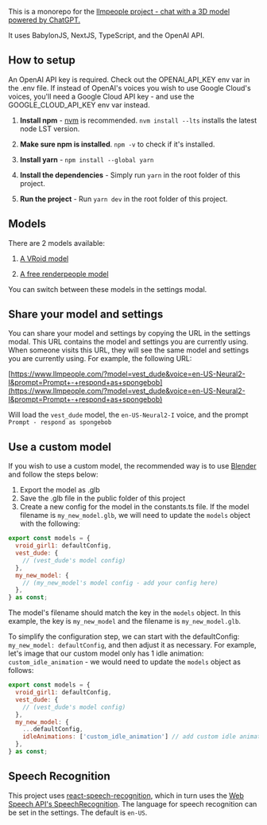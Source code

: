 This is a monorepo for the [llmpeople project - chat with a 3D model powered by ChatGPT.](https://www.llmpeople.com/)

It uses BabylonJS, NextJS, TypeScript, and the OpenAI API.

## How to setup

An OpenAI API key is required. Check out the OPENAI_API_KEY env var in the .env file. If instead of OpenAI's voices you wish to use Google Cloud's voices, you'll need a Google Cloud API key - and use the GOOGLE_CLOUD_API_KEY env var instead.

1. **Install npm** - [nvm](https://github.com/nvm-sh/nvm#installing-and-updating) is recommended. `nvm install --lts` installs the latest node LST version.

2. **Make sure npm is installed**. `npm -v` to check if it's installed.

3. **Install yarn** - `npm install --global yarn`

4. **Install the dependencies** - Simply run `yarn` in the root folder of this project.

5. **Run the project** - Run `yarn dev` in the root folder of this project.

## Models

There are 2 models available:

1. [A VRoid model](https://vroid.com/en/studio)

2. [A free renderpeople model](https://renderpeople.com/free-3d-people/)

You can switch between these models in the settings modal.

## Share your model and settings

You can share your model and settings by copying the URL in the settings modal. This URL contains the model and settings you are currently using. When someone visits this URL, they will see the same model and settings you are currently using. For example, the following URL:

[https://www.llmpeople.com/?model=vest_dude&voice=en-US-Neural2-I&prompt=Prompt+-+respond+as+spongebob](https://www.llmpeople.com/?model=vest_dude&voice=en-US-Neural2-I&prompt=Prompt+-+respond+as+spongebob)

Will load the `vest_dude` model, the `en-US-Neural2-I` voice, and the prompt `Prompt - respond as spongebob`

## Use a custom model

If you wish to use a custom model, the recommended way is to use [Blender](https://www.blender.org/) and follow the steps below:

1. Export the model as .glb
2. Save the .glb file in the public folder of this project
3. Create a new config for the model in the constants.ts file. If the model filename is `my_new_model.glb`, we will need to update the `models` object with the following:

```javascript
export const models = {
  vroid_girl1: defaultConfig,
  vest_dude: {
    // (vest_dude's model config)
  },
  my_new_model: {
    // (my_new_model's model config - add your config here)
  },
} as const;

```

The model's filename should match the key in the `models` object. In this example, the key is `my_new_model` and the filename is `my_new_model.glb`.

To simplify the configuration step, we can start with the defaultConfig: `my_new_model: defaultConfig`, and then adjust it as necessary. For example, let's image that our custom model only has 1 idle animation: `custom_idle_animation` - we would need to update the `models` object as follows:

```javascript
export const models = {
  vroid_girl1: defaultConfig,
  vest_dude: {
    // (vest_dude's model config)
  },
  my_new_model: {
    ...defaultConfig,
    idleAnimations: ['custom_idle_animation'] // add custom idle animation here.
  },
} as const;

```

## Speech Recognition

This project uses [react-speech-recognition](https://www.npmjs.com/package/react-speech-recognition), which in turn uses the [Web Speech API's SpeechRecognition](https://developer.mozilla.org/en-US/docs/Web/API/SpeechRecognition). The language for speech recognition can be set in the settings. The default is `en-US`.
